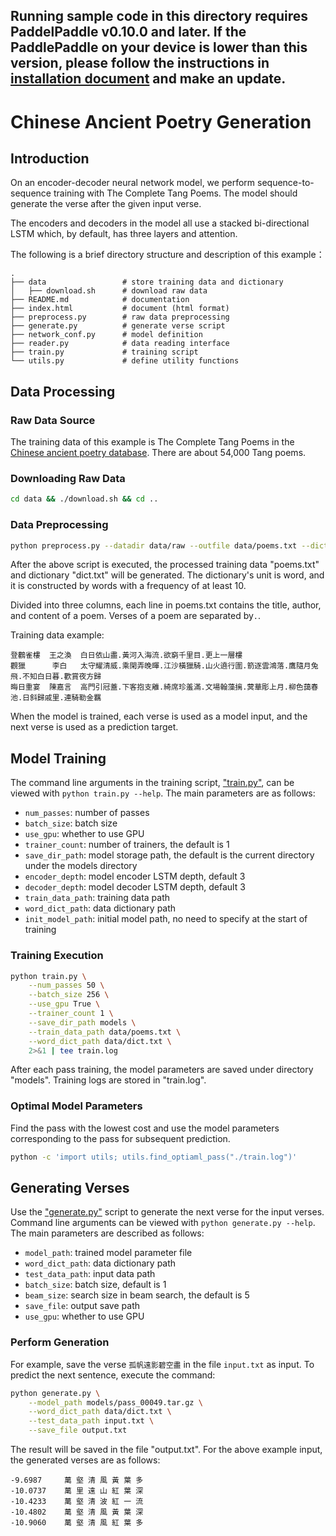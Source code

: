 Running sample code in this directory requires PaddelPaddle v0.10.0 and later. If the PaddlePaddle on your device is lower than this version, please follow the instructions in [installation document](http://www.paddlepaddle.org/docs/develop/documentation/zh/build_and_install/pip_install_cn.html) and make an update.
---

# Chinese Ancient Poetry Generation

## Introduction
On an encoder-decoder neural network model, we perform sequence-to-sequence training with The Complete Tang Poems. The model should generate the verse after the given input verse.

The encoders and decoders in the model all use a stacked bi-directional LSTM which, by default, has three layers and attention.

The following is a brief directory structure and description of this example：

```text
.
├── data                 # store training data and dictionary
│   ├── download.sh      # download raw data
├── README.md            # documentation
├── index.html           # document (html format)
├── preprocess.py        # raw data preprocessing
├── generate.py          # generate verse script
├── network_conf.py      # model definition
├── reader.py            # data reading interface
├── train.py             # training script
└── utils.py             # define utility functions
```

## Data Processing
### Raw Data Source
The training data of this example is The Complete Tang Poems in the [Chinese ancient poetry database](https://github.com/chinese-poetry/chinese-poetry). There are about 54,000 Tang poems.

### Downloading Raw Data
```bash
cd data && ./download.sh && cd ..
```
### Data Preprocessing
```bash
python preprocess.py --datadir data/raw --outfile data/poems.txt --dictfile data/dict.txt
```

After the above script is executed, the processed training data "poems.txt" and dictionary "dict.txt" will be generated. The dictionary's unit is word, and it is constructed by words with a frequency of at least 10.

Divided into three columns, each line in poems.txt contains the title, author, and content of a poem. Verses of a poem are separated by`.`.

Training data example:
```text
登鸛雀樓  王之渙  白日依山盡.黃河入海流.欲窮千里目.更上一層樓
觀獵      李白   太守耀清威.乘閑弄晚暉.江沙橫獵騎.山火遶行圍.箭逐雲鴻落.鷹隨月兔飛.不知白日暮.歡賞夜方歸
晦日重宴  陳嘉言  高門引冠蓋.下客抱支離.綺席珍羞滿.文場翰藻摛.蓂華彫上月.柳色藹春池.日斜歸戚里.連騎勒金羈
```

When the model is trained, each verse is used as a model input, and the next verse is used as a prediction target.


## Model Training
The command line arguments in the training script, ["train.py"](./train.py), can be viewed with `python train.py --help`. The main parameters are as follows:
- `num_passes`: number of passes
- `batch_size`: batch size
- `use_gpu`: whether to use GPU
- `trainer_count`: number of trainers, the default is 1
- `save_dir_path`: model storage path, the default is the current directory under the models directory
- `encoder_depth`: model encoder LSTM depth, default 3
- `decoder_depth`: model decoder LSTM depth, default 3
- `train_data_path`: training data path
- `word_dict_path`: data dictionary path
- `init_model_path`: initial model path, no need to specify at the start of training

### Training Execution
```bash
python train.py \
    --num_passes 50 \
    --batch_size 256 \
    --use_gpu True \
    --trainer_count 1 \
    --save_dir_path models \
    --train_data_path data/poems.txt \
    --word_dict_path data/dict.txt \
    2>&1 | tee train.log
```
After each pass training, the model parameters are saved under directory "models". Training logs are stored in "train.log".

### Optimal Model Parameters
Find the pass with the lowest cost and use the model parameters corresponding to the pass for subsequent prediction.
```bash
python -c 'import utils; utils.find_optiaml_pass("./train.log")'
```

## Generating Verses
Use the ["generate.py"](./generate.py) script to generate the next verse for the input verses. Command line arguments can be viewed with `python generate.py --help`.
The main parameters are described as follows:
- `model_path`: trained model parameter file
- `word_dict_path`: data dictionary path
- `test_data_path`: input data path
- `batch_size`: batch size, default is 1
- `beam_size`: search size in beam search, the default is 5
- `save_file`: output save path
- `use_gpu`: whether to use GPU

### Perform Generation
For example, save the verse `孤帆遠影碧空盡` in the file `input.txt` as input. To predict the next sentence, execute the command:
```bash
python generate.py \
    --model_path models/pass_00049.tar.gz \
    --word_dict_path data/dict.txt \
    --test_data_path input.txt \
    --save_file output.txt
```
The result will be saved in the file "output.txt". For the above example input, the generated verses are as follows:
```text
-9.6987     萬 壑 清 風 黃 葉 多
-10.0737    萬 里 遠 山 紅 葉 深
-10.4233    萬 壑 清 波 紅 一 流
-10.4802    萬 壑 清 風 黃 葉 深
-10.9060    萬 壑 清 風 紅 葉 多
```
